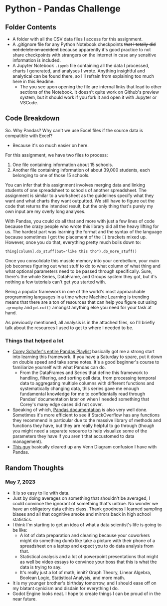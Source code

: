 # Python - Pandas Challenge

## Folder Contents
- A folder with all the CSV data files I access for this assignment.
- A .gitignore file for any Python Notebook checkpoints ~~that I totally did not delete on accident~~ because apparently it's good practice to not share checkpoints with strangers on the internet in case any sensitive information is included.
- A Jupyter Notebook `.ipynb` file containing all the data I processed, charts I generated, and analyses I wrote. Anything insightful and analytical can be found there, so I'll refrain from explaining too much here in this Readme.
  - The you see upon opening the file are internal links that lead to other sections of the Notebook. It doesn't quite work on Github's preview system, but it should work if you fork it and open it with Jupyter or VSCode.

## Code Breakdown
So. Why Pandas? Why can't we use Excel files if the source data is compatible with Excel?
- Because it's so much easier on here.

For this assignment, we have two files to process:
1. One file containing information about 15 schools.
2. Another file containing information of about 39,000 students, each belonging to one of those 15 schools.

You can infer that this assignment involves merging data and linking students of one spreadsheet to schools of another spreadsheet. The assignment is similar to a worksheet as the guidelines specify what they want and what charts they want outputted. We still have to figure out the code that returns the intended result, but the only thing that's purely my own input are my overly long analyses.

With Pandas, you could do all that and more with just a few lines of code because the crazy people who wrote this library did all the heavy lifting for us. The hardest part was learning the format and the syntax of the language because sometimes I got the placement of the `[]` brackets mixed up. However, once you do that, everything pretty much boils down to:
```
thing[column].do_stuff(but="like this tho").do_more_stuff()
```
Once you consolidate this muscle memory into your cerebellum, your main job becomes figuring out what stuff to do to what column of what thing and what optional parameters need to be passed through specifically. Sure, there's the whole Series, DataFrame, and Groups system they got, but it's nothing a few tutorials can't get you started with.

Being a popular framework in one of the world's most approachable programming languages in a time where Machine Learning is trending means that there are a ton of resources that can help you figure out using `.groupby` and `pd.cut()` amongst anything else you need for your task at hand.

As previously mentioned, all analysis is in the attached files, so I'll briefly talk about the resources I used to get to where I needed to be.

### Things that helped a lot
- [Corey Schafer's entire Pandas Playlist](https://www.youtube.com/playlist?list=PL-osiE80TeTsWmV9i9c58mdDCSskIFdDS) basically got me a strong start into learning this framework. If you have a Saturday to spare, put it down on double speed and take some notes. It's a good beginner's course to familiarize yourself with what Pandas can do.
  - From the DataFrames and Series that define this framework to handling, filtering, and sorting cell data, from processing temporal data to aggregating multiple columns with different functions and systematically changing data, this series gave me enough fundamental knowledge for me to confidentally read through Pandas' documentation later on when I needed something that Corey's many edge cases did not cover.
- Speaking of which, [Pandas documentation](https://pandas.pydata.org/docs/dev/index.html) is also very well done. Sometimes it's more efficient to see if StackOverflow has any functions they recommend in particular due to the massive library of methods and functions they have, but they are really helpful to go through (though you might need a separate resource to help visualize some of the parameters they have if you aren't that accustomed to data management).
- [This guy](https://towardsdatascience.com/how-to-merge-pandas-dataframes-221e49c41bec) basically cleared up any Venn Diagram confusion I have with Pandas. 

## Random Thoughts
### May 7, 2023
- It is so easy to lie with data.
- Just by doing averages on something that shouldn't be averaged, I could convince the ignorant of something that's untrue. No wonder we have an obligatory data ethics class. Thank goodness I learned sampling biases and all that cognitive smoke and mirrors back in high school statistics. 
- I think I'm starting to get an idea of what a data scientist's life is going to be like:
  - A lot of data preparation and cleaning because your coworkers might do something dumb like take a picture with their phone of a spreadsheet on a laptop and expect you to do data analysis from that.
  - Statistical analysis and a lot of powerpoint presentations that might as well be video essays to convince your boss that this is what the data is trying to say.
  - It's really just a lot of math, innit? Graph Theory, Linear Algebra, Boolean Logic, Statistical Analysis, and more math.
- It is my younger brother's birthday tomorrow, and I should ease off on my blatant cynicism and disdain for everything I do.
- Godot Engine looks neat. I hope to create things I can be proud of in the near future.
